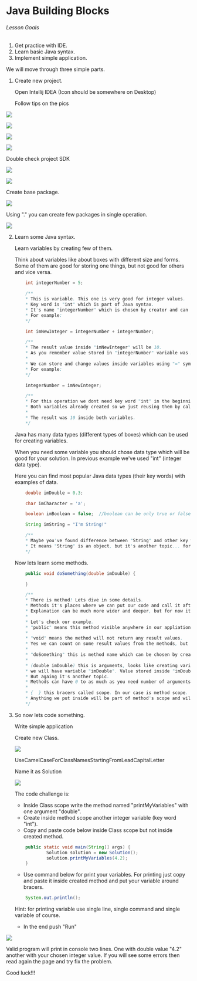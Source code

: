 # Java Building Blocks

###### Lesson Goals

1. Get practice with IDE.
2. Learn basic Java syntax.
3. Implement simple application.

We will move through three simple parts.

1. Create new project.

   Open Intellij IDEA (Icon should be somewhere on Desktop)

   Follow tips on the pics

![](https://github.com/akhambir/JavaBuildingBlocks/blob/master/resources/img/icon_1.png)

![](https://github.com/akhambir/JavaBuildingBlocks/blob/master/resources/img/icon_9.png)

![](https://github.com/akhambir/JavaBuildingBlocks/blob/master/resources/img/icon_10.png)

![](https://github.com/akhambir/JavaBuildingBlocks/blob/master/resources/img/icon_2.png)

Double check project SDK

![](https://github.com/akhambir/JavaBuildingBlocks/blob/master/resources/img/icon_7.png)

![](https://github.com/akhambir/JavaBuildingBlocks/blob/master/resources/img/icon_4.png)

Create base package.

![](https://github.com/akhambir/JavaBuildingBlocks/blob/master/resources/img/icon_8.png)

Using "." you can create few packages in single operation.

![](https://github.com/akhambir/JavaBuildingBlocks/blob/master/resources/img/icon_3.png)


2. Learn some Java syntax.

   Learn variables by creating few of them.

   Think about variables like about boxes with different size and forms.
   Some of them are good for storing one things, but not good for others and vice versa.

    ```java
        int integerNumber = 5;

        /**
        * This is variable. This one is very good for integer values.
        * Key word is "int" which is part of Java syntax.
        * It's name "integerNumber" which is chosen by creator and can be user for calling it again
        * For example:
        */

        int imNewInteger = integerNumber + integerNumber;

        /**
        * The result value inside "imNewInteger" will be 10.
        * As you remember value stored in "integerNumber" variable was 5.
        *
        * We can store and change values inside variables using "=" symbol.
        * For example:
        */

        integerNumber = imNewInteger;

        /**
        * For this operation we dont need key word "int" in the beginning of the string.
        * Both variables already created so we just reusing them by calling their names.
        *
        * The result was 10 inside both variables.
        */

    ```

    Java has many data types (different types of boxes) which can be used for creating variables.

    When you need some variable you should chose data type which will be good for your solution.
    In previous example we've used "int" (integer data type).

    Here you can find most popular Java data types (their key words) with examples of data.


    ```java
        double imDouble = 0.3;

        char imCharacter = 'a';

        boolean imBoolean = false;  //boolean can be only true or false

        String imString = "I'm String!"

        /**
        * Maybe you've found difference between "String" and other key words. Yes "String" starts from capital letter.
        * It means "String" is an object, but it's another topic... for now just keep it in mind.
        */
    ```

    Now lets learn some methods.

    ```java
        public void doSomething(double imDouble) {

        }

        /**
        * There is method! Lets dive in some details.
        * Methods it's places where we can put our code and call it after from some other part of the program.
        * Explanation can be much more wider and deeper, but for now it is enough.
        *
        * Let's check our example.
        * "public" means this method visible anywhere in our appliation
        *
        * "void" means the method will not return any result values.
        * Yes we can count on some result values from the methods, but today we skip it.
        *
        * "doSomething" this is method name which can be chosen by creator and should be very informative.
        *
        * (double imDouble) this is arguments, looks like creating variable. And yes inside method "doSomething"
        * we will have variable "imDouble". Value stored inside "imDouble" will be taken from calling place.
        * But againg it's another topic.
        * Methods can have 0 to as much as you need number of arguments, but if you put more then 3 it looks ugly.
        *
        * {  } this bracers called scope. In our case is method scope.
        * Anything we put inside will be part of method's scope and will be executed when the method will be called.
        */
    ```

3. So now lets code something.

    Write simple application

    Create new Class.

    ![](https://github.com/akhambir/JavaBuildingBlocks/blob/master/resources/img/icon_5.png)

    UseCamelCaseForClassNamesStartingFromLeadCapitalLetter

    Name it as Solution

    ![](https://github.com/akhambir/JavaBuildingBlocks/blob/master/resources/img/icon_6.png)

    The code challenge is:

    * Inside Class scope write the method named "printMyVariables" with one argument "double".
    * Create inside method scope another integer variable (key word "int").
    * Copy and paste code below inside Class scope but not inside created method.

    ```java
        public static void main(String[] args) {
                Solution solution = new Solution();
                solution.printMyVariables(4.2);
        }
    ```

    * Use command below for print your variables. For printing just copy and paste it inside created method
    and put your variable around bracers.

    ```java
        System.out.println();
    ```

    Hint: for printing variable use single line, single command and single variable of course.

    * In the end push "Run"

![](https://github.com/akhambir/JavaBuildingBlocks/blob/master/resources/img/icon_11.png)



   Valid program will print in console two lines. One with double value "4.2" another with your chosen integer value.
   If you will see some errors then read again the page and try fix the problem.

   Good luck!!!